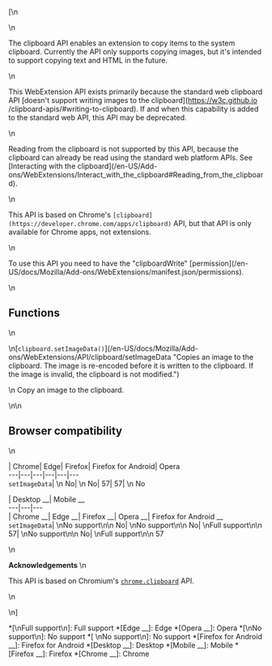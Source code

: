 [\n

\n

The clipboard API enables an extension to copy items to the system clipboard.
Currently the API only supports copying images, but it's intended to support
copying text and HTML in the future.

\n

This WebExtension API exists primarily because the standard web clipboard API
[doesn't support writing images to the clipboard](https://w3c.github.io
/clipboard-apis/#writing-to-clipboard). If and when this capability is added
to the standard web API, this API may be deprecated.

\n

Reading from the clipboard is not supported by this API, because the clipboard
can already be read using the standard web platform APIs. See [Interacting
with the clipboard](/en-US/Add-
ons/WebExtensions/Interact_with_the_clipboard#Reading_from_the_clipboard).

\n

This API is based on Chrome's
`[clipboard](https://developer.chrome.com/apps/clipboard)` API, but that API
is only available for Chrome apps, not extensions.

\n

To use this API you need to have the "clipboardWrite" [permission](/en-
US/docs/Mozilla/Add-ons/WebExtensions/manifest.json/permissions).

\n

## Functions

\n

\n[`clipboard.setImageData()`](/en-US/docs/Mozilla/Add-
ons/WebExtensions/API/clipboard/setImageData "Copies an image to the
clipboard. The image is re-encoded before it is written to the clipboard. If
the image is invalid, the clipboard is not modified.")

\n    Copy an image to the clipboard.

\n\n

## Browser compatibility

\n

| Chrome| Edge| Firefox| Firefox for Android| Opera  
---|---|---|---|---|---  
`setImageData`| \n No| \n No| 57| 57| \n No  
  
| Desktop __| Mobile __  
---|---|---  
| Chrome __| Edge __| Firefox __| Opera __| Firefox for Android __  
`setImageData`|  \nNo support\n\n No| \nNo support\n\n No| \nFull support\n\n
57| \nNo support\n\n No| \nFull support\n\n 57  
  
\n

 **Acknowledgements** \n

This API is based on Chromium's
[`chrome.clipboard`](https://developer.chrome.com/apps/clipboard) API.

\n

\n]

  *[\nFull support\n]: Full support
  *[Edge __]: Edge
  *[Opera __]: Opera
  *[\nNo support\n]: No support
  *[ \nNo support\n]: No support
  *[Firefox for Android __]: Firefox for Android
  *[Desktop __]: Desktop
  *[Mobile __]: Mobile
  *[Firefox __]: Firefox
  *[Chrome __]: Chrome


